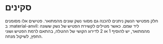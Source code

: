 # סקינים 

חלק מפטישי הנשק ניתנים להכנה גם מסוגי נשק שונים מהמתואר. פטישים אלו מסומנים ב :material-anvil: ליד שמם. כאשר מטילים לקשירת הפטיש של נשק ששונה מהמתואר, יש להוסיף 1 או 2 לדירוג הקושי של ההטלה, בהתאם לרמת הפטיש ושוני החפץ, לשיקול מנחה.  